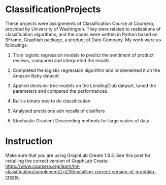 # ClassificationProjects
These projects were assignments of Classification Course at Coursera, provided by University of Washington. They were related to realizations of classification algorithms, and the codes were written in Python based on SFrame, Graphlab package, a product of Dato Company. My work were as followings:

1.  Train logistic regression models to predict the sentiment of product reviews, compared and interpreted the results.

2.  Completed the logistic regression algorithm and implemented it on the Amazon Baby dataset.

3.  Applied decision-tree models on the LendingClub dataset, tuned the parameters and compared the performances.

4.  Built a binary tree to do classification

5.  Analysed precisions adn recalls of clssifiers

6.  Stochastic Gradient Descending methods for large scales of data
 
# Instruction
Make sure that you are using GraphLab Create 1.8.3. See this post for installing the correct version of GraphLab Create:
https://www.coursera.org/learn/ml-classification/supplement/LgZ3I/installing-correct-version-of-graphlab-create.




